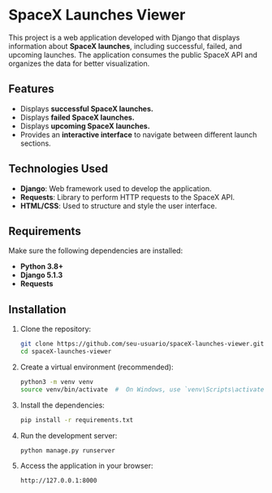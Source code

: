# SpaceX Launches Viewer

This project is a web application developed with Django that displays information about **SpaceX launches**, including successful, failed, and upcoming launches. The application consumes the public SpaceX API and organizes the data for better visualization.

## Features

- Displays **successful SpaceX launches.**
- Displays **failed SpaceX launches.**
- Displays **upcoming SpaceX launches.**
- Provides an **interactive interface** to navigate between different launch sections.

## Technologies Used

- **Django**: Web framework used to develop the application.
- **Requests**: Library to perform HTTP requests to the SpaceX API.
- **HTML/CSS**: Used to structure and style the user interface.

## Requirements

Make sure the following dependencies are installed:

- **Python 3.8+**
- **Django 5.1.3**
- **Requests**

## Installation

1. Clone the repository:

   ```bash
   git clone https://github.com/seu-usuario/spaceX-launches-viewer.git
   cd spaceX-launches-viewer

2. Create a virtual environment (recommended):
    ```bash
    python3 -m venv venv
    source venv/bin/activate  #  On Windows, use `venv\Scripts\activate`

3. Install the dependencies:

    ```bash
    pip install -r requirements.txt

4. Run the development server:

    ```bash
    python manage.py runserver

5. Access the application in your browser:

    ```arduino
    http://127.0.0.1:8000